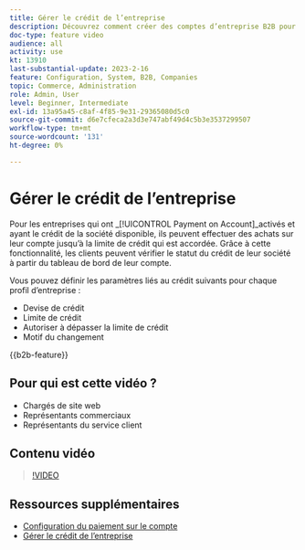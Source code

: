 ```yaml
---
title: Gérer le crédit de l’entreprise
description: Découvrez comment créer des comptes d’entreprise B2B pour que les utilisateurs puissent effectuer des achats sur leur compte jusqu’à la limite de crédit qui est accordée.
doc-type: feature video
audience: all
activity: use
kt: 13910
last-substantial-update: 2023-2-16
feature: Configuration, System, B2B, Companies
topic: Commerce, Administration
role: Admin, User
level: Beginner, Intermediate
exl-id: 13a95a45-c8af-4f85-9e31-29365080d5c0
source-git-commit: d6e7cfeca2a3d3e747abf49d4c5b3e3537299507
workflow-type: tm+mt
source-wordcount: '131'
ht-degree: 0%

---
```


# Gérer le crédit de l’entreprise

Pour les entreprises qui ont _[!UICONTROL Payment on Account]_activés et ayant le crédit de la société disponible, ils peuvent effectuer des achats sur leur compte jusqu’à la limite de crédit qui est accordée. Grâce à cette fonctionnalité, les clients peuvent vérifier le statut du crédit de leur société à partir du tableau de bord de leur compte.

Vous pouvez définir les paramètres liés au crédit suivants pour chaque profil d’entreprise :

- Devise de crédit
- Limite de crédit
- Autoriser à dépasser la limite de crédit
- Motif du changement

{{b2b-feature}}

## Pour qui est cette vidéo ?

- Chargés de site web
- Représentants commerciaux
- Représentants du service client

## Contenu vidéo

>[!VIDEO](https://video.tv.adobe.com/v/344445?quality=12&learn=on)

## Ressources supplémentaires

- [Configuration du paiement sur le compte](https://experienceleague.adobe.com/docs/commerce-admin/b2b/enable-basic-features.html#configure-payment-on-account)
- [Gérer le crédit de l’entreprise](https://experienceleague.adobe.com/docs/commerce-admin/b2b/companies/credit-company.html)
